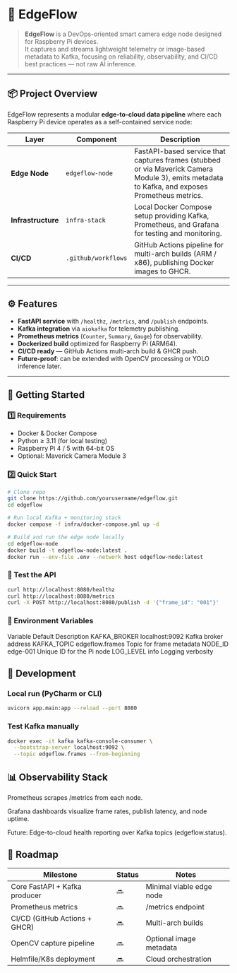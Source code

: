 # 🧠 EdgeFlow

> **EdgeFlow** is a DevOps-oriented smart camera edge node designed for Raspberry Pi devices.  
> It captures and streams lightweight telemetry or image-based metadata to Kafka, focusing on reliability, observability, and CI/CD best practices — not raw AI inference.

---

## 📦 Project Overview

EdgeFlow represents a modular **edge-to-cloud data pipeline** where each Raspberry Pi device operates as a self-contained service node:

| Layer              | Component           | Description                                                                                                                                    |
|--------------------|---------------------|------------------------------------------------------------------------------------------------------------------------------------------------|
| **Edge Node**      | `edgeflow-node`     | FastAPI-based service that captures frames (stubbed or via Maverick Camera Module 3), emits metadata to Kafka, and exposes Prometheus metrics. |
| **Infrastructure** | `infra-stack`       | Local Docker Compose setup providing Kafka, Prometheus, and Grafana for testing and monitoring.                                                |
| **CI/CD**          | `.github/workflows` | GitHub Actions pipeline for multi-arch builds (ARM / x86), publishing Docker images to GHCR.                                                   |

---

## ⚙️ Features
- **FastAPI service** with `/healthz`, `/metrics`, and `/publish` endpoints.  
- **Kafka integration** via `aiokafka` for telemetry publishing.  
- **Prometheus metrics** (`Counter`, `Summary`, `Gauge`) for observability.  
- **Dockerized build** optimized for Raspberry Pi (ARM64).  
- **CI/CD ready** — GitHub Actions multi-arch build & GHCR push.  
- **Future-proof**: can be extended with OpenCV processing or YOLO inference later.

---

## 🚀 Getting Started

### 1️⃣ Requirements
- Docker & Docker Compose  
- Python ≥ 3.11 (for local testing)  
- Raspberry Pi 4 / 5 with 64-bit OS  
- Optional: Maverick Camera Module 3  

### 2️⃣ Quick Start
```bash
# Clone repo
git clone https://github.com/yourusername/edgeflow.git
cd edgeflow

# Run local Kafka + monitoring stack
docker compose -f infra/docker-compose.yml up -d

# Build and run the edge node locally
cd edgeflow-node
docker build -t edgeflow-node:latest .
docker run --env-file .env --network host edgeflow-node:latest
```
### ️⃣ Test the API
``` bash
curl http://localhost:8080/healthz
curl http://localhost:8080/metrics
curl -X POST http://localhost:8080/publish -d '{"frame_id": "001"}'
```
### 🧰 Environment Variables
Variable	Default	Description
KAFKA_BROKER	localhost:9092	Kafka broker address
KAFKA_TOPIC	edgeflow.frames	Topic for frame metadata
NODE_ID	edge-001	Unique ID for the Pi node
LOG_LEVEL	info	Logging verbosity
## 🧪 Development
### Local run (PyCharm or CLI)
```bash
uvicorn app.main:app --reload --port 8080
```

### Test Kafka manually
``` bash
docker exec -it kafka kafka-console-consumer \
  --bootstrap-server localhost:9092 \
  --topic edgeflow.frames --from-beginning
```
## 📊 Observability Stack

Prometheus scrapes /metrics from each node.

Grafana dashboards visualize frame rates, publish latency, and node uptime.

Future: Edge-to-cloud health reporting over Kafka topics (edgeflow.status).

## 🧭 Roadmap
| Milestone	                     | Status	 | Notes                    |
|--------------------------------|---------|--------------------------|
| Core FastAPI + Kafka producer  | 🔜      | Minimal viable edge node |	
| Prometheus metrics	            | 🔜      | 	/metrics endpoint       |
| CI/CD (GitHub Actions + GHCR)	 | 🔜	     | Multi-arch builds        |
| OpenCV capture pipeline	       | 🔜	     | Optional image metadata  |
| Helmfile/K8s deployment	       | 🔜	     | Cloud orchestration      |